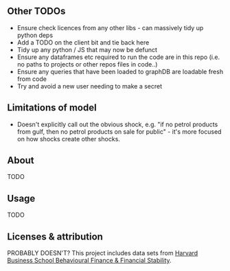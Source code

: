 ## Other TODOs
* Ensure check licences from any other libs - can massively tidy up python deps
* Add a TODO on the client bit and tie back here
* Tidy up any python / JS that may now be defunct
* Ensure any dataframes etc required to run the code are in this repo (i.e. no paths to projects or other repos files in code..)
* Ensure any queries that have been loaded to graphDB are loadable fresh from code
* Try and avoid a new user needing to make a secret

## Limitations of model
* Doesn't explicitly call out the obvious shock, e.g. "if no petrol products from gulf, then no petrol products on sale for public" - it's more focused on how shocks create other shocks.

## About

TODO

## Usage

TODO

## Licenses & attribution

PROBABLY DOESN'T?
This project includes data sets from [Harvard Business School Behavioural Finance & Financial Stability](https://www.hbs.edu/behavioral-finance-and-financial-stability/data/Pages/global.aspx).
